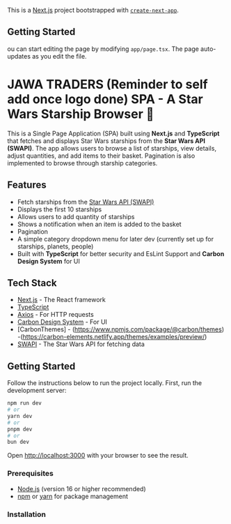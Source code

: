 This is a [Next.js](https://nextjs.org) project bootstrapped with [`create-next-app`](https://nextjs.org/docs/app/api-reference/cli/create-next-app).

## Getting Started
ou can start editing the page by modifying `app/page.tsx`. The page auto-updates as you edit the file.
# JAWA TRADERS (Reminder to self add once logo done) SPA - A Star Wars Starship Browser 🚀

This is a Single Page Application (SPA) built using **Next.js** and **TypeScript** that fetches and displays Star Wars starships from the **Star Wars API (SWAPI)**. The app allows users to browse a list of starships, view details, adjust quantities, and add items to their basket. Pagination is also implemented to browse through starship categories.

## Features

- Fetch starships from the [Star Wars API (SWAPI)](https://swapi.dev/)
- Displays the first 10 starships
- Allows users to add quantity of starships 
- Shows a notification when an item is added to the basket
- Pagination
- A simple category dropdown menu for later dev (currently set up for starships, planets, people)
- Built with **TypeScript** for better security and EsLint Support and **Carbon Design System** for UI

## Tech Stack

- [Next.js](https://nextjs.org/) - The React framework
- [TypeScript](https://www.typescriptlang.org/)
- [Axios](https://axios-http.com/) - For HTTP requests
- [Carbon Design System](https://www.carbondesignsystem.com/) - For UI 
- [CarbonThemes] - (https://www.npmjs.com/package/@carbon/themes) -(https://carbon-elements.netlify.app/themes/examples/preview/)
- [SWAPI](https://swapi.dev/) - The Star Wars API for fetching data

## Getting Started

Follow the instructions below to run the project locally.
First, run the development server:

```bash
npm run dev
# or
yarn dev
# or
pnpm dev
# or
bun dev
```

Open [http://localhost:3000](http://localhost:3000) with your browser to see the result.

### Prerequisites

- [Node.js](https://nodejs.org/) (version 16 or higher recommended)
- [npm](https://www.npmjs.com/) or [yarn](https://yarnpkg.com/) for package management

### Installation